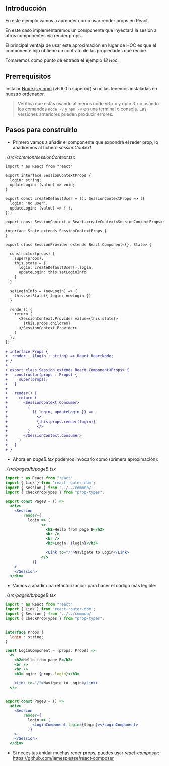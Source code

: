 ## Introducción

En este ejemplo vamos a aprender como usar render props en React.

En este caso implementaremos un componente que inyectará la sesión a otros componentes vía render props.

El principal ventaja de usar este aproximación en lugar de HOC es que el componente hijo obtiene un contrato de las propiedades que recibe.

Tomaremos como punto de entrada el ejemplo _18 Hoc_:

## Prerrequisitos

Instalar [Node.js y npm](https://nodejs.org/en/) (v6.6.0 o superior) si no las tenemos instaladas en nuestro ordenador.

> Verifica que estás usando al menos node v6.x.x y npm 3.x.x usando los comandos `node -v` y `npm -v` en una terminal o consola. Las versiones anteriores pueden producir errores.

## Pasos para construirlo

- Primero vamos a añadir el componente que expondrá el reder prop, lo añadiremos al fichero _sessionContext_.

_./src/common/sessionContext.tsx_

```diff
import * as React from "react"

export interface SessionContextProps {
  login: string;
  updateLogin: (value) => void;
}

export const createDefaultUser = (): SessionContextProps => ({
  login: 'no user',
  updateLogin: (value) => { },
});

export const SessionContext = React.createContext<SessionContextProps>(createDefaultUser());

interface State extends SessionContextProps {
}

export class SessionProvider extends React.Component<{}, State> {

  constructor(props) {
    super(props);
    this.state = {
      login: createDefaultUser().login,
      updateLogin: this.setLoginInfo
    }
  }

  setLoginInfo = (newLogin) => {
    this.setState({ login: newLogin })
  }

  render() {
    return (
      <SessionContext.Provider value={this.state}>
        {this.props.children}
      </SessionContext.Provider>
    )
  };
};

+ interface Props {
+  render : (login : string) => React.ReactNode;
+ }
+
+ export class Session extends React.Component<Props> {
+   constructor(props : Props) {
+     super(props);
+   }
+
+   render() {
+     return (
+       <SessionContext.Consumer>
+         {
+           ({ login, updateLogin }) =>
+             <>
+             {this.props.render(login)}
+             </>
+         }
+       </SessionContext.Consumer>
+     )
+   }
+ }
```

- Ahora en _pageB.tsx_ podemos invocarlo como (primera aproximación):

_./src/pages/b/pageB.tsx_

```jsx
import * as React from "react"
import { Link } from 'react-router-dom';
import { Session } from '../../common/'
import { checkPropTypes } from "prop-types";

export const PageB = () =>
  <div>
    <Session
        render={
          login => (
                <>
                  <h2>Hello from page B</h2>
                  <br />
                  <br />
                  <h3>Login: {login}</h3>

                  <Link to="/">Navigate to Login</Link>
                </>
            )}
    >
    </Session>
  </div>
```

- Vamos a añadir una refactorización para hacer el código más legible:

_./src/pages/b/pageB.tsx_

```jsx
import * as React from "react"
import { Link } from 'react-router-dom';
import { Session } from '../../common/'
import { checkPropTypes } from "prop-types";


interface Props {
  login : string;
}

const LoginComponent = (props: Props) =>
  <>
    <h2>Hello from page B</h2>
    <br />
    <br />
    <h3>Login: {props.login}</h3>

    <Link to="/">Navigate to Login</Link>
  </>


export const PageB = () =>
  <div>
    <Session
        render={
          login => (
            <LoginComponent login={login}></LoginComponent>
          )}
    >
    </Session>
  </div>
```

- Si necesitas anidar muchas reder props, puedes usar _react-composer_: https://github.com/jamesplease/react-composer